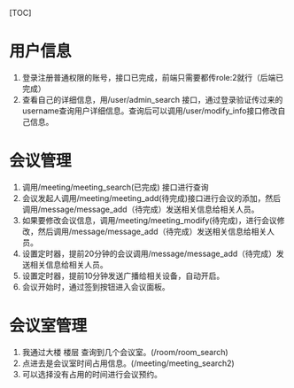 [TOC]

# 用户信息

1. 登录注册普通权限的账号，接口已完成，前端只需要都传role:2就行（后端已完成）
2. 查看自己的详细信息，用/user/admin_search 接口，通过登录验证传过来的username查询用户详细信息。查询后可以调用/user/modify_info接口修改自己信息。



# 会议管理

1. 调用/meeting/meeting_search(已完成) 接口进行查询
2. 会议发起人调用/meeting/meeting_add(待完成)接口进行会议的添加，然后调用/message/message_add（待完成）发送相关信息给相关人员。
3. 如果要修改会议信息，调用/meeting/meeting_modify(待完成)，进行会议修改，然后调用/message/message_add（待完成）发送相关信息给相关人员。
4. 设置定时器，提前20分钟的会议调用/message/message_add（待完成）发送相关信息给相关人员。
5. 设置定时器，提前10分钟发送广播给相关设备，自动开启。
6. 会议开始时，通过签到按钮进入会议面板。



# 会议室管理

1. 我通过大楼 楼层 查询到几个会议室。(/room/room_search)
2. 点进去是会议室时间占用信息。(/meeting/meeting_search2)
3. 可以选择没有占用的时间进行会议预约。

